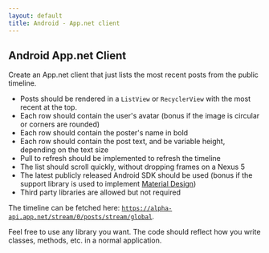 ```yaml
---
layout: default
title: Android - App.net client
---
```


## Android App.net Client

Create an App.net client that just lists the most recent posts from the public timeline.

- Posts should be rendered in a `ListView` or `RecyclerView` with the most recent at the top.
- Each row should contain the user's avatar (bonus if the image is circular or corners are rounded)
- Each row should contain the poster's name in bold
- Each row should contain the post text, and be variable height, depending on the text size
- Pull to refresh should be implemented to refresh the timeline
- The list should scroll quickly, without dropping frames on a Nexus 5
- The latest publicly released Android SDK should be used (bonus if the support library is used to implement [Material Design](http://www.google.com/design/spec/material-design/introduction.html))
- Third party libraries are allowed but not required

The timeline can be fetched here: [`https://alpha-api.app.net/stream/0/posts/stream/global`](https://alpha-api.app.net/stream/0/posts/stream/global).

Feel free to use any library you want. The code should reflect how you write classes, methods, etc. in a normal application.
